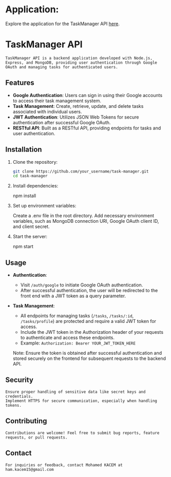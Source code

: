 # Application:

Explore the application for the TaskManager API [here](https://todoapp-frontend.mohamedkacem1.repl.co/).

# TaskManager API

    TaskManager API is a backend application developed with Node.js, Express, and MongoDB, providing user authentication through Google OAuth and managing tasks for authenticated users.

## Features

- **Google Authentication**: Users can sign in using their Google accounts to access their task management system.
- **Task Management**: Create, retrieve, update, and delete tasks associated with individual users.
- **JWT Authentication**: Utilizes JSON Web Tokens for secure authentication after successful Google OAuth.
- **RESTful API**: Built as a RESTful API, providing endpoints for tasks and user authentication.

## Installation

1. Clone the repository:

   ```bash
   git clone https://github.com/your_username/task-manager.git
   cd task-manager
   ```

2. Install dependencies:

   npm install

3. Set up environment variables:

   Create a .env file in the root directory.
   Add necessary environment variables, such as MongoDB connection URI, Google OAuth client ID, and client secret.

4. Start the server:

   npm start

## Usage

- **Authentication**:

  - Visit `/auth/google` to initiate Google OAuth authentication.
  - After successful authentication, the user will be redirected to the front end with a JWT token as a query parameter.

- **Task Management**:

  - All endpoints for managing tasks (`/tasks`, `/tasks/:id`, `/tasks/profile`) are protected and require a valid JWT token for access.
  - Include the JWT token in the Authorization header of your requests to authenticate and access these endpoints.
  - Example: `Authorization: Bearer YOUR_JWT_TOKEN_HERE`

  Note: Ensure the token is obtained after successful authentication and stored securely on the frontend for subsequent requests to the backend API.

## Security

    Ensure proper handling of sensitive data like secret keys and credentials.
    Implement HTTPS for secure communication, especially when handling tokens.

## Contributing

    Contributions are welcome! Feel free to submit bug reports, feature requests, or pull requests.

## Contact

    For inquiries or feedback, contact Mohamed KACEM at ham.kacem15@gmail.com
